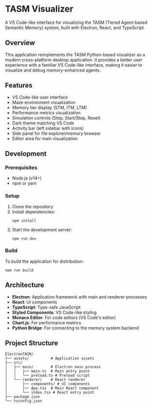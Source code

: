 # TASM Visualizer

A VS Code-like interface for visualizing the TASM (Tiered Agent-based Semantic Memory) system, built with Electron, React, and TypeScript.

## Overview

This application reimplements the TASM Python-based visualizer as a modern cross-platform desktop application. It provides a better user experience with a familiar VS Code-like interface, making it easier to visualize and debug memory-enhanced agents.

## Features

- VS Code-like user interface
- Maze environment visualization
- Memory tier display (STM, ITM, LTM)
- Performance metrics visualization
- Simulation controls (Step, Start/Stop, Reset)
- Dark theme matching VS Code
- Activity bar (left sidebar with icons)
- Side panel for file explorer/memory browser
- Editor area for main visualization

## Development

### Prerequisites

- Node.js (v14+)
- npm or yarn

### Setup

1. Clone the repository
2. Install dependencies:
   ```
   npm install
   ```
3. Start the development server:
   ```
   npm run dev
   ```

### Build

To build the application for distribution:

```
npm run build
```

## Architecture

- **Electron**: Application framework with main and renderer processes
- **React**: UI components
- **TypeScript**: Type-safe JavaScript
- **Styled Components**: VS Code-like styling
- **Monaco Editor**: For code editors (VS Code's editor)
- **Chart.js**: For performance metrics
- **Python Bridge**: For connecting to the memory system backend

## Project Structure

```
ElectronTASM/
├── assets/          # Application assets
├── src/
│   ├── main/        # Electron main process
│   │   ├── main.ts  # Main entry point
│   │   └── preload.ts # Preload script
│   └── renderer/    # React renderer
│       ├── components/ # UI components
│       ├── App.tsx  # Main React component
│       └── index.tsx # React entry point
├── package.json
└── tsconfig.json
``` 